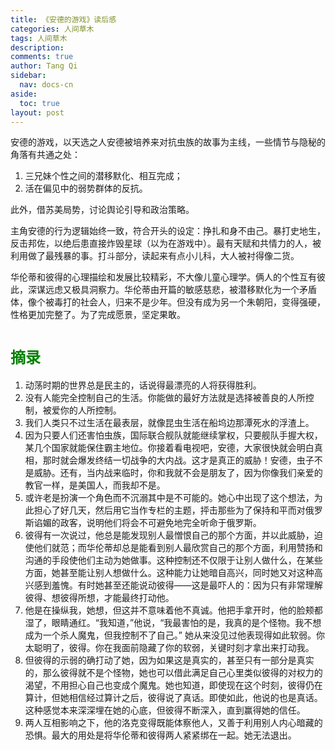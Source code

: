 ```yaml
---
title: 《安德的游戏》读后感
categories: 人间草木
tags: 人间草木
description: 
comments: true
author: Tang Qi
sidebar:
  nav: docs-cn
aside:
  toc: true
layout: post
---
```


安德的游戏，以天选之人安德被培养来对抗虫族的故事为主线，一些情节与隐秘的角落有共通之处：

1. 三兄妹个性之间的潜移默化、相互完成；
2. 活在偏见中的弱势群体的反抗。

此外，借苏美局势，讨论舆论引导和政治策略。

<!--more-->

主角安德的行为逻辑始终一致，符合开头的设定：挣扎和身不由己。暴打史地生，反击邦佐，以绝后患直接炸毁星球（以为在游戏中）。最有天赋和共情力的人，被利用做了最残暴的事。打斗部分，读起来有点小儿科，大人被衬得像二货。

华伦蒂和彼得的心理描绘和发展比较精彩，不大像儿童心理学。俩人的个性互有彼此，深谋远虑又极具洞察力。华伦蒂由开篇的敏感慈悲，被潜移默化为一个矛盾体，像个被毒打的社会人，归来不是少年。但没有成为另一个朱朝阳，变得强硬，性格更加完整了。为了完成愿景，坚定果敢。

# <font face="黑体" color=green size=5>摘录</font>

1.  动荡时期的世界总是民主的，话说得最漂亮的人将获得胜利。
2.  没有人能完全控制自己的生活。你能做的最好方法就是选择被善良的人所控制，被爱你的人所控制。
3.  我们人类只不过生活在最表层，就像昆虫生活在船坞边那潭死水的浮渣上。
4.  因为只要人们还害怕虫族，国际联合舰队就能继续掌权，只要舰队手握大权，某几个国家就能保住霸主地位。你接着看电视吧，安德，大家很快就会明白真相，那时就会爆发终结一切战争的大内战。这才是真正的威胁！安德，虫子不是威胁。还有，当内战来临时，你和我就不会是朋友了，因为你像我们亲爱的教官一样，是美国人，而我却不是。
5.  或许老是扮演一个角色而不沉溺其中是不可能的。她心中出现了这个想法，为此担心了好几天，然后用它当作专栏的主题，抨击那些为了保持和平而对俄罗斯谄媚的政客，说明他们将会不可避免地完全听命于俄罗斯。
6.  彼得有一次说过，他总是能发现别人最憎恨自己的那个方面，并以此威胁，迫使他们就范；而华伦蒂却总是能看到别人最欣赏自己的那个方面，利用赞扬和沟通的手段使他们主动为她做事。这种控制还不仅限于让别人做什么，在某些方面，她甚至能让别人想做什么。这种能力让她暗自高兴，同时她又对这种高兴感到羞愧。有时她甚至还能说动彼得——这是最吓人的：因为只有非常理解彼得、想彼得所想，才能最终打动他。
7.  他是在操纵我，她想，但这并不意味着他不真诚。他把手拿开时，他的脸颊都湿了，眼睛通红。“我知道，”他说，“我最害怕的是，我真的是个怪物。我不想成为一个杀人魔鬼，但我控制不了自己。” 她从来没见过他表现得如此软弱。你太聪明了，彼得。你在我面前隐藏了你的软弱，关键时刻才拿出来打动我。
8.  但彼得的示弱的确打动了她，因为如果这是真实的，甚至只有一部分是真实的，那么彼得就不是个怪物，她也可以借此满足自己心里类似彼得的对权力的渴望，不用担心自己也变成个魔鬼。她也知道，即使现在这个时刻，彼得仍在算计，但她相信经过算计之后，彼得说了真话。即使如此，他说的也是真话。这种感觉本来深深埋在她的心底，但彼得不断深入，直到赢得她的信任。
9.  两人互相影响之下，他的洛克变得既能体察他人，又善于利用别人内心暗藏的恐惧。最大的用处是将华伦蒂和彼得两人紧紧绑在一起。她无法退出。
